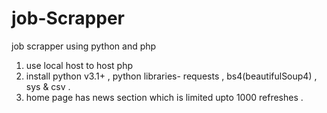 # job-Scrapper
job scrapper using python and php

1. use local host to host php
2. install python v3.1+ , python libraries- requests , bs4(beautifulSoup4) , sys & csv .
3. home page has news section which is limited upto 1000 refreshes .
